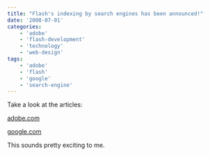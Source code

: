 ```yaml
---
title: "Flash's indexing by search engines has been announced!"
date: '2008-07-01'
categories:
    - 'adobe'
    - 'flash-development'
    - 'technology'
    - 'web-design'
tags:
    - 'adobe'
    - 'flash'
    - 'google'
    - 'search-engine'
---
```


Take a look at the articles:

[adobe.com](http://www.adobe.com/devnet/flashplayer/articles/swf_searchability.html 'Adobe Flash Indexing by Search Engines')

[google.com](http://googleblog.blogspot.com/2008/06/google-learns-to-crawl-flash.html 'Google can crawl flash')

This sounds pretty exciting to me.
